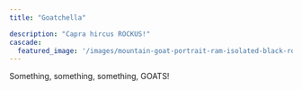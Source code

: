 ```yaml
---
title: "Goatchella"

description: "Capra hircus ROCKUS!"
cascade:
  featured_image: '/images/mountain-goat-portrait-ram-isolated-black-room-text-49040591.jpg'
---
```

Something, something, something, GOATS!
